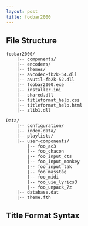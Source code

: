 ```yaml
---
layout: post
title: foobar2000
---
```


## File Structure

    foobar2000/
        |-- components/
        |-- encoders/
        |-- themes/
        |-- avcodec-fb2k-54.dll
        |-- avutil-fb2k-52.dll
        |-- foobar2000.exe
        |-- installer.ini
        |-- shared.dll
        |-- titleformat_help.css
        |-- titleformat_help.html
        |-- zlib1.dll

    Data/
        |-- configuration/
        |-- index-data/
        |-- playlists/
        |-- user-components/
            |-- foo_ac3
            |-- foo_chacon
            |-- foo_input_dts
            |-- foo_input_monkey
            |-- foo_input_tak
            |-- foo_masstag
            |-- foo_midi
            |-- foo_uie_lyrics3
            |-- foo_unpack_7z
        |-- database.dat
        |-- theme.fth

## Title Format Syntax


